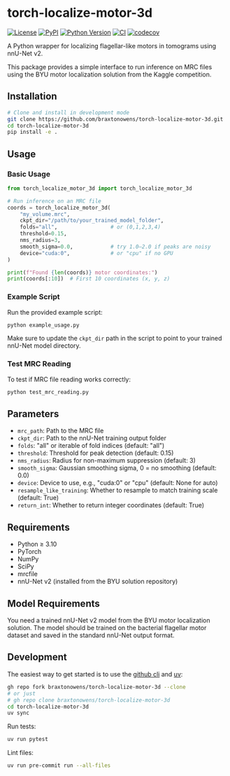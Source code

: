 # torch-localize-motor-3d

[![License](https://img.shields.io/pypi/l/torch-localize-motor-3d.svg?color=green)](https://github.com/braxtonowens/torch-localize-motor-3d/raw/main/LICENSE)
[![PyPI](https://img.shields.io/pypi/v/torch-localize-motor-3d.svg?color=green)](https://pypi.org/project/torch-localize-motor-3d)
[![Python Version](https://img.shields.io/pypi/pyversions/torch-localize-motor-3d.svg?color=green)](https://python.org)
[![CI](https://github.com/braxtonowens/torch-localize-motor-3d/actions/workflows/ci.yml/badge.svg)](https://github.com/braxtonowens/torch-localize-motor-3d/actions/workflows/ci.yml)
[![codecov](https://codecov.io/gh/braxtonowens/torch-localize-motor-3d/branch/main/graph/badge.svg)](https://codecov.io/gh/braxtonowens/torch-localize-motor-3d)

A Python wrapper for localizing flagellar-like motors in tomograms using nnU-Net v2.

This package provides a simple interface to run inference on MRC files using the BYU motor localization solution from the Kaggle competition.

## Installation

```bash
# Clone and install in development mode
git clone https://github.com/braxtonowens/torch-localize-motor-3d.git
cd torch-localize-motor-3d
pip install -e .
```

## Usage

### Basic Usage

```python
from torch_localize_motor_3d import torch_localize_motor_3d

# Run inference on an MRC file
coords = torch_localize_motor_3d(
    "my_volume.mrc",
    ckpt_dir="/path/to/your_trained_model_folder",
    folds="all",                 # or (0,1,2,3,4)
    threshold=0.15,
    nms_radius=3,
    smooth_sigma=0.0,            # try 1.0–2.0 if peaks are noisy
    device="cuda:0",             # or "cpu" if no GPU
)

print(f"Found {len(coords)} motor coordinates:")
print(coords[:10])  # First 10 coordinates (x, y, z)
```

### Example Script

Run the provided example script:

```bash
python example_usage.py
```

Make sure to update the `ckpt_dir` path in the script to point to your trained nnU-Net model directory.

### Test MRC Reading

To test if MRC file reading works correctly:

```bash
python test_mrc_reading.py
```

## Parameters

- `mrc_path`: Path to the MRC file
- `ckpt_dir`: Path to the nnU-Net training output folder
- `folds`: "all" or iterable of fold indices (default: "all")
- `threshold`: Threshold for peak detection (default: 0.15)
- `nms_radius`: Radius for non-maximum suppression (default: 3)
- `smooth_sigma`: Gaussian smoothing sigma, 0 = no smoothing (default: 0.0)
- `device`: Device to use, e.g., "cuda:0" or "cpu" (default: None for auto)
- `resample_like_training`: Whether to resample to match training scale (default: True)
- `return_int`: Whether to return integer coordinates (default: True)

## Requirements

- Python ≥ 3.10
- PyTorch
- NumPy
- SciPy
- mrcfile
- nnU-Net v2 (installed from the BYU solution repository)

## Model Requirements

You need a trained nnU-Net v2 model from the BYU motor localization solution. The model should be trained on the bacterial flagellar motor dataset and saved in the standard nnU-Net output format.

## Development

The easiest way to get started is to use the [github cli](https://cli.github.com)
and [uv](https://docs.astral.sh/uv/getting-started/installation/):

```sh
gh repo fork braxtonowens/torch-localize-motor-3d --clone
# or just
# gh repo clone braxtonowens/torch-localize-motor-3d
cd torch-localize-motor-3d
uv sync
```

Run tests:

```sh
uv run pytest
```

Lint files:

```sh
uv run pre-commit run --all-files
```
